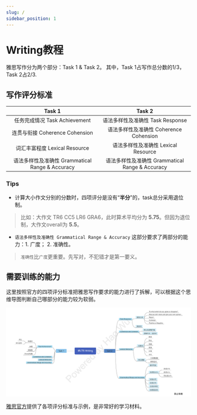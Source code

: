 ```yaml
---
slug: /
sidebar_position: 1
---
```

# Writing教程


雅思写作分为两个部分：Task 1 & Task 2。 其中，Task 1占写作总分数的1/3，Task 2占2/3.


## 写作评分标准

|   Task 1      |   Task 2      |
|   :----:      |   :----:      |
| 任务完成情况 Task Achievement          |    语法多样性及准确性 Task Response          |
| 连贯与衔接 Coherence Cohension         |      语法多样性及准确性 Coherence Cohension  |
| 词汇丰富程度 Lexical Resource          |    语法多样性及准确性 Lexical Resource       |
| 语法多样性及准确性 Grammatical Range & Accuracy         |      语法多样性及准确性 Grammatical Range & Accuracy         |

<!-- ### <font color='red'>Tips</font> -->
### Tips
- 计算大小作文分别的分数时，四项评分是没有“**半分**”的，task总分采用退位制。
> 比如：大作文 TR6 CC5 LR6 GRA6，此时算术平均分为 **5.75**。但因为退位制，大作文overall为 **5.5**。

- `语法多样性及准确性 Grammatical Range & Accuracy` 这部分要求了两部分的能力：1. 广度； 2. 准确性。
> `准确性`比`广度`更重要。先写对，不犯错才是第一要义。



## 需要训练的能力

这里按照官方的四项评分标准把雅思写作要求的能力进行了拆解，可以根据这个思维导图判断自己哪部分的能力较为软弱。

![Writing Guide](./Writing-Guide.png)


[雅思官方](https://www.chinaielts.org/guide/band_descriptors_writing.shtml)提供了各项评分标准与示例，是非常好的学习材料。